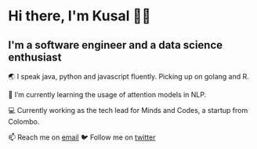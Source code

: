 # Hi there, I'm Kusal 🤘🏽
## I'm a software engineer and a data science enthusiast
🌏 I speak java, python and javascript fluently. Picking up on golang and R.  

🌱 I’m currently learning the usage of attention models in NLP. 

💻 Currently working as the tech lead for Minds and Codes, a startup from Colombo. 

📫 Reach me on [email](mailto:kusalhettiarachchi@hotmail.com)
🐦 Follow me on [twitter](https://twitter.com/waitamiwrong)

<!--
**kusalhettiarachchi/kusalhettiarachchi** is a ✨ _special_ ✨ repository because its `README.md` (this file) appears on your GitHub profile.

Here are some ideas to get you started:

- 🔭 I’m currently working on ...
- 🌱 I’m currently learning ...
- 👯 I’m looking to collaborate on ...
- 🤔 I’m looking for help with ...
- 💬 Ask me about ...
- 📫 How to reach me: ...
- 😄 Pronouns: ...
- ⚡ Fun fact: ...
-->
